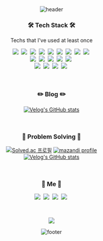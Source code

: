 <div align="center">
<img alt="header" src = "https://capsule-render.vercel.app/api?type=waving&color=0:ffffff,27:ffebf6,100:c1c6e9&height=250&section=header&text=Yongwook%20Lee&fontSize=90&fontColor=ffffff" />
</div>


<h3 align="center">🛠 Tech Stack 🛠</h3>
<p align="center"> Techs that I've used at least once </p>

<p align="center">
  <img src="https://img.shields.io/badge/Python-3766AB?style=flat-square&logo=Python&logoColor=white"/></a>&nbsp 
  <img src="https://img.shields.io/badge/Java-007396?style=flat-square&logo=Java&logoColor=white"/></a>&nbsp 
  <img src="https://img.shields.io/badge/C++-00599C?style=flat-square&logo=C%2B%2B&logoColor=white"/></a>&nbsp 
  <img src="https://img.shields.io/badge/C-A8B9CC?style=flat-square&logo=C&logoColor=white"/></a>&nbsp 
  <img src="https://img.shields.io/badge/Javascript-ffb13b?style=flat-square&logo=javascript&logoColor=white"/></a>&nbsp
  <img src="https://img.shields.io/badge/Typescript-3178C6?style=flat-square&logo=Typescript&logoColor=white"/></a>&nbsp
  <img src="https://img.shields.io/badge/Mysql-E6B91E?style=flat-square&logo=MySql&logoColor=white"/></a>&nbsp
  <img src="https://img.shields.io/badge/Solidity-363636?style=flat-square&logo=Solidity&logoColor=white"/></a>&nbsp
  <img src="https://img.shields.io/badge/Sass-CC6699?style=flat-square&logo=Sass&logoColor=white"/></a>&nbsp
  <br>
  <img src="https://img.shields.io/badge/React-61DAFB?style=flat-square&logo=React&logoColor=white"/></a>&nbsp   
  <img src="https://img.shields.io/badge/Vue.js-4FC08D?style=flat-square&logo=Vue.js&logoColor=white"/></a>&nbsp 
  <img src="https://img.shields.io/badge/Storybook-FF4785?style=flat-square&logo=Storybook&logoColor=white"/></a>&nbsp 
  <img src="https://img.shields.io/badge/Redux-764ABC?style=flat-square&logo=Redux&logoColor=white"/></a>&nbsp 
  <img src="https://img.shields.io/badge/node.js-339933?style=flat-square&logo=Node.js&logoColor=white"/></a>&nbsp
  <br>
  <img src="https://img.shields.io/badge/Photoshop-31A8FF?style=flat-square&logo=AdobePhotoshop&logoColor=white"/></a>&nbsp 
  <img src="https://img.shields.io/badge/Illustrator-FF9A00?style=flat-square&logo=AdobeIllustrator&logoColor=white"/></a>&nbsp 
  <img src="https://img.shields.io/badge/Figma-F24E1E?style=flat-square&logo=Figma&logoColor=white"/></a>&nbsp 
  <img src="https://img.shields.io/badge/Cinema4D-011A6A?style=flat-square&logo=Cinema4D&logoColor=white"/></a>&nbsp 
</p>

<br>

<h3 align="center">✏️ Blog ✏️</h3>

<div align="center" style="text-align:center">
  
  [![Velog's GitHub stats](https://velog-readme-stats.vercel.app/api?name=dnr6054)](https://velog.io/@dnr6054)
  
</div>
  
<br>

<h3 align="center">💎 Problem Solving 💎</h3>

<div align="center" style="text-align:center">
  
  [![Solved.ac 프로필](http://mazassumnida.wtf/api/v2/generate_badge?boj=naxi)](https://solved.ac/naxi)
  [![mazandi profile](http://mazandi.herokuapp.com/api?handle=naxi&theme=warm)](https://solved.ac/naxi) <br>
  [![Velog's GitHub stats](https://velog-readme-stats.vercel.app/api?name=dnr6054&tag=algorithm)](https://velog.io/@dnr6054)
  
</div>
  
<br>

<h3 align="center"> 🧸 Me 🧸 </h3>
<p align="center">
  <a href="https://velog.io/@dnr6054"><img src="https://img.shields.io/badge/Tech%20Blog-11B48A?style=flat-square&logo=Vimeo&logoColor=white&link=https://velog.io/@dnr6054"/></a>&nbsp
  <a href="https://www.instagram.com/odo_orr/"><img src="https://img.shields.io/badge/Instagram-E4405F?style=flat-square&logo=Instagram&logoColor=white&link=https://www.instagram.com/odo_orr/"/></a>&nbsp
  <a href="https://www.linkedin.com/in/i4song"><img src="https://img.shields.io/badge/LinkedIn-0A66C2?style=flat-square&logo=Linkedin&logoColor=white&link=https://www.linkedin.com/in/i4song/"/></a>&nbsp
  <a href="mailto:mintmarshmalloc@gmail.com"><img src="https://img.shields.io/badge/Gmail-d14836?style=flat-square&logo=Gmail&logoColor=white&link=mintmarshmalloc@gmail.com"/></a>&nbsp
</p>
<br>

<p align="center">
<a href="https://hits.seeyoufarm.com"><img src="https://hits.seeyoufarm.com/api/count/incr/badge.svg?url=https%3A%2F%2Fgithub.com%2FyongwookLee%2Fhit-counter&count_bg=%2379C83D&title_bg=%23555555&icon=&icon_color=%23E7E7E7&title=hits&edge_flat=false"/></a>
</p>

<div align="center">
<img alt="footer" src = "https://capsule-render.vercel.app/api?type=waving&color=0:ffffff,27:ffebf6,100:c1c6e9&height=250&section=footer" />
</div>
